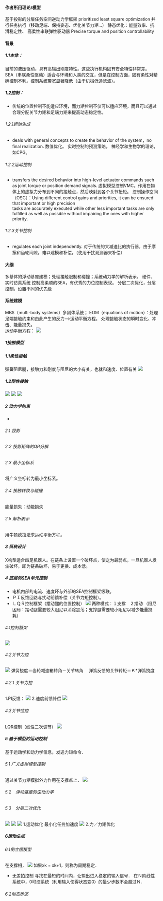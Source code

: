 #### 作者所用理论/模型
  基于投影的分层任务空间逆动力学框架
  prioritized least square optimization
  并行任务执行（移动足端、保持姿态、优化关节力矩...）
  静态优化：能量效率、抗滑稳定性、
  高柔性串联弹性驱动器
  Precise torque and position controllability
#### 背景
##### 1.1本体：
  目前的液压驱动，具有高输出刚度特性。这些执行机构固有安全特性非常差。
  SEA（串联柔性驱动）适合与环境和人类的交互，但是在控制方面，固有柔性对精确控制不利。控制系统带宽显著降低（由于机械低通滤波）。
##### 1.2控制：
* 传统的位置控制不能适应环境，而力矩控制不仅可以适应环境，而且可以通过合理分配关节力矩和足端力矩来提高动态稳定性。
###### 1.2.1运动生成
* deals with general concepts to create the behavior of the system，no final realization.
  数值优化。
  实时控制的预测策略。
  神经学和生物学的理论，如CPG。
###### 1.2.2运动控制
* transfers the
desired behavior into high-level actuator commands such as joint torque or position demand signals.
  虚拟模型控制VMC。作用在物体上的虚拟力分布到不同的接触点，然后映射到各个关节扭矩。
  控制操作空间（OSC）：Using different control gains and priorities, it can be ensured that important or high precision   
   tasks are accurately executed while other less important tasks are only fulfilled as well as possible without impairing the ones with higher priority.
###### 1.2.3关节控制
* regulates each joint independently.
  对于传统的大减速比的执行器，由于摩擦和齿轮间隙，难以建模和补偿。（使用干扰观测器来补偿）
#### 大纲
  多基体的浮动基座建模；处理接触限制和碰撞；系统动力学的解析表示。
  硬件、实时仿真系统
  控制高柔顺的SEA，有优秀的力位控制表现。
  分层二次优化，分层控制，设置不同的优先级

#### 系统建模
  MBS（multi-body systems）多刚体系统；
  EOM（equations of motion）：处理足端接触约束和由此产生的反力-->运动平衡方程。
  处理接触状态的瞬时变化、冲击、能量损失。    
  运动平衡方程：
  ![](assets/markdown-img-paste-20200104191641430.png)
##### 1接触模型
##### 1.1柔性接触
  弹簧阻尼腿，接触力和刚度与阻尼的大小有关，也就和速度、位置有关
  ![](assets/markdown-img-paste-20200104194331235.png)
##### 1.2刚性接触
  ![](assets/markdown-img-paste-20200104194156515.png)
![](assets/markdown-img-paste-2020010419441738.png)
![](assets/markdown-img-paste-20200104194436725.png)

##### 2 动力学约束
*
###### 2.1 投影
###### 2.2 投影矩阵的QR分解
###### 2.3 最小坐标系
  将广义坐标转为最小坐标系。
###### 2.4 接触转换与碰撞
能量损失：动能损失
###### 2.5 解析表示
用牛顿欧拉法求运动平衡方程。

##### 3 系统设计
  X构型适合四足机器人。在链条上设置一个破坏点，使之为最弱点，一旦机器人发生破坏，即为链条破坏，易于更换、成本低。

##### 4 底层的SEA单元控制
* 电机内部的电流、速度环与外部的SEA控制框架级联。    
* ＰＩ反馈回路与扰动前馈补偿（关节力矩控制）。
* ＬＱＲ控制框架（摆动腿的位置控制）
![](assets/markdown-img-paste-20200106221655244.png)
两种模式：１支撑　２摆动
（阻尼困局：摆动腿需要较大阻尼以消除震荡；支撑腿需要较小阻尼以减少能量损耗）
###### 4.1控制框架
![](assets/markdown-img-paste-20200106224955970.png)
###### 4.2关节力控
![](assets/markdown-img-paste-20200106231824796.png)
弹簧挠度＝齿轮减速箱转角－关节转角　
弹簧反馈的关节转矩＝Ｋ*弹簧挠度
###### 4.2.1 关节力控
1.PI反馈：
![](assets/markdown-img-paste-20200106235124759.png)
2.速度前馈补偿
![](assets/markdown-img-paste-20200106235404523.png)
###### 4.3关节位控
LQR控制（线性二次调节）
![](assets/markdown-img-paste-20200107090806971.png)
##### 5 基于模型的运动控制
基于运动学和动力学信息，发送力矩命令．
###### 5.1 广义虚拟模型控制
通过关节力矩模拟外力作用在支撑点上．
![](assets/markdown-img-paste-2020010715215669.png)
###### 5.2　浮动基座的逆动力学
###### 5.3　分层二次优化
![](assets/markdown-img-paste-20200107155506355.png)
![](assets/markdown-img-paste-20200107172217798.png)
![](assets/markdown-img-paste-20200107172324929.png)
1.运动优化
最小化任务加速度
![](assets/markdown-img-paste-20200107194914929.png)
2.力／力矩优化
##### 6运动生成
###### 6.1倒立摆模型
在支撑相，
![](assets/markdown-img-paste-20200107210618745.png)
 如果xk = xk+1，则称为周期稳定．
* 无差拍控制
寻找在最短的时间内，让输出进入稳定的输入信号．
在Ｎ阶线性系统中，0可控系统（利用输入使得状态变0）的最少步数不会超过Ｎ．
###### 6.2动态步态
